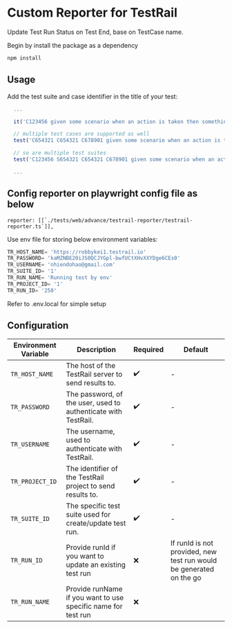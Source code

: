 # Custom Reporter for TestRail

Update Test Run Status on Test End, base on TestCase name.

Begin by install the package as a dependency

```sh
npm install
```

## Usage

Add the test suite and case identifier in the title of your test:

```js
  ...

  it('C123456 given some scenario when an action is taken then something is true', () => {})

  // multiple test cases are supported as well
  test('C654321 C654321 C678901 given some scenario when an action is taken then something is true', () => {})

  // so are multiple test suites
  test('C123456 S654321 C654321 C678901 given some scenario when an action is taken then something is true', () => {})

  ...
```

## Config reporter on playwright config file as below

```typescripts
reporter: [[`./tests/web/advance/testrail-reporter/testrail-reporter.ts`]],
```

Use env file for storing below environment variables:

```js
TR_HOST_NAME= 'https://robbykei1.testrail.io'
TR_PASSWORD= 'kaMZNBE20iJS0QCJYGpl-bwfUCtXHvXXYDge6CEs0'
TR_USERNAME= 'nhiendohao@gmail.com'
TR_SUITE_ID= '1'
TR_RUN_NAME= 'Running test by env'
TR_PROJECT_ID= '1'
TR_RUN_ID= '250'
```

Refer to .env.local for simple setup

## Configuration

| Environment Variable | Description                                                    | Required | Default                                                             |
| ---------------------- | ---------------------------------------------------------------- | ---------- | --------------------------------------------------------------------- |
| `TR_HOST_NAME`       | The host of the TestRail server to send results to.            | ✔️     | -                                                                   |
| `TR_PASSWORD`        | The password, of the user, used to authenticate with TestRail. | ✔️     | -                                                                   |
| `TR_USERNAME`        | The username, used to authenticate with TestRail.              | ✔️     | -                                                                   |
| `TR_PROJECT_ID`      | The identifier of the TestRail project to send results to.     | ✔️     | -                                                                   |
| `TR_SUITE_ID`        | The specific test suite used for create/update test run.       | ✔️     | -                                                                   |
| `TR_RUN_ID`          | Provide runId if you want to update an existing test run       | ❌       | If runId is not provided, new test run would be generated on the go |
| `TR_RUN_NAME`        | Provide runName if you want to use specific name for test run  | ❌       |                                                                     |
